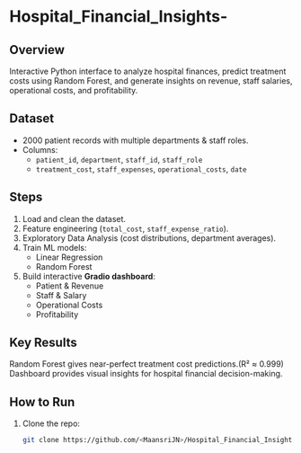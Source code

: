 # Hospital_Financial_Insights-

##  Overview
Interactive Python interface to analyze hospital finances, predict treatment costs using Random Forest, and generate insights on revenue, staff salaries, operational costs, and profitability.

##  Dataset
- 2000 patient records with multiple departments & staff roles.
- Columns:
  - `patient_id`, `department`, `staff_id`, `staff_role`
  - `treatment_cost`, `staff_expenses`, `operational_costs`, `date`

##  Steps
1. Load and clean the dataset.
2. Feature engineering (`total_cost`, `staff_expense_ratio`).
3. Exploratory Data Analysis (cost distributions, department averages).
4. Train ML models:
   - Linear Regression 
   - Random Forest 
5. Build interactive **Gradio dashboard**:
   - Patient & Revenue
   - Staff & Salary
   - Operational Costs
   - Profitability
## Key Results
Random Forest gives near-perfect treatment cost predictions.(R² ≈ 0.999)
Dashboard provides visual insights for hospital financial decision-making.
##  How to Run
1. Clone the repo:
   ```bash
   git clone https://github.com/<MaansriJN>/Hospital_Financial_Insights-.git
